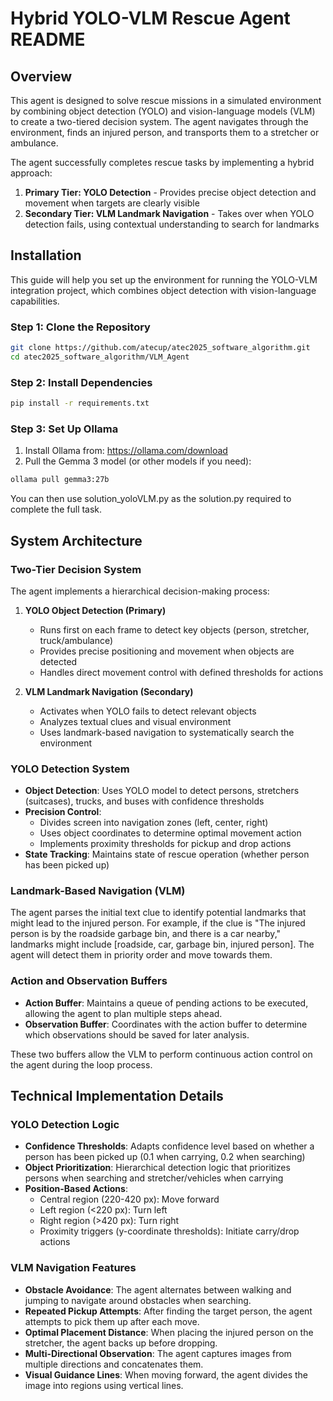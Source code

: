 # Hybrid YOLO-VLM Rescue Agent README

## Overview
This agent is designed to solve rescue missions in a simulated environment by combining object detection (YOLO) and vision-language models (VLM) to create a two-tiered decision system. The agent navigates through the environment, finds an injured person, and transports them to a stretcher or ambulance.

The agent successfully completes rescue tasks by implementing a hybrid approach:
1. **Primary Tier: YOLO Detection** - Provides precise object detection and movement when targets are clearly visible
2. **Secondary Tier: VLM Landmark Navigation** - Takes over when YOLO detection fails, using contextual understanding to search for landmarks

## Installation
This guide will help you set up the environment for running the YOLO-VLM integration project, which combines object detection with vision-language capabilities.

### Step 1: Clone the Repository
```bash
git clone https://github.com/atecup/atec2025_software_algorithm.git
cd atec2025_software_algorithm/VLM_Agent
```

### Step 2: Install Dependencies
```bash
pip install -r requirements.txt
```

### Step 3: Set Up Ollama
1. Install Ollama from: https://ollama.com/download
2. Pull the Gemma 3 model (or other models if you need):
```bash
ollama pull gemma3:27b
```
You can then use solution_yoloVLM.py as the solution.py required to complete the full task.


## System Architecture

### Two-Tier Decision System
The agent implements a hierarchical decision-making process:

1. **YOLO Object Detection (Primary)**
   - Runs first on each frame to detect key objects (person, stretcher, truck/ambulance)
   - Provides precise positioning and movement when objects are detected
   - Handles direct movement control with defined thresholds for actions

2. **VLM Landmark Navigation (Secondary)**
   - Activates when YOLO fails to detect relevant objects
   - Analyzes textual clues and visual environment
   - Uses landmark-based navigation to systematically search the environment

### YOLO Detection System
- **Object Detection**: Uses YOLO model to detect persons, stretchers (suitcases), trucks, and buses with confidence thresholds
- **Precision Control**: 
  - Divides screen into navigation zones (left, center, right)
  - Uses object coordinates to determine optimal movement action
  - Implements proximity thresholds for pickup and drop actions
- **State Tracking**: Maintains state of rescue operation (whether person has been picked up)

### Landmark-Based Navigation (VLM)
The agent parses the initial text clue to identify potential landmarks that might lead to the injured person. For example, if the clue is "The injured person is by the roadside garbage bin, and there is a car nearby," landmarks might include [roadside, car, garbage bin, injured person]. The agent will detect them in priority order and move towards them.

### Action and Observation Buffers
- **Action Buffer**: Maintains a queue of pending actions to be executed, allowing the agent to plan multiple steps ahead.
- **Observation Buffer**: Coordinates with the action buffer to determine which observations should be saved for later analysis.

These two buffers allow the VLM to perform continuous action control on the agent during the loop process.

## Technical Implementation Details

### YOLO Detection Logic
- **Confidence Thresholds**: Adapts confidence level based on whether a person has been picked up (0.1 when carrying, 0.2 when searching)
- **Object Prioritization**: Hierarchical detection logic that prioritizes persons when searching and stretcher/vehicles when carrying
- **Position-Based Actions**:
  - Central region (220-420 px): Move forward
  - Left region (<220 px): Turn left
  - Right region (>420 px): Turn right
  - Proximity triggers (y-coordinate thresholds): Initiate carry/drop actions

### VLM Navigation Features
- **Obstacle Avoidance**: The agent alternates between walking and jumping to navigate around obstacles when searching.
- **Repeated Pickup Attempts**: After finding the target person, the agent attempts to pick them up after each move.
- **Optimal Placement Distance**: When placing the injured person on the stretcher, the agent backs up before dropping.
- **Multi-Directional Observation**: The agent captures images from multiple directions and concatenates them.
- **Visual Guidance Lines**: When moving forward, the agent divides the image into regions using vertical lines.


